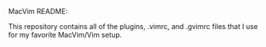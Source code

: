 MacVim README:

This repository contains all of the plugins, .vimrc, and .gvimrc files that I use for my favorite MacVim/Vim setup.
